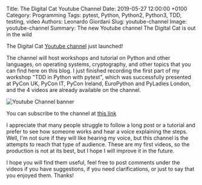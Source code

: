 Title: The Digital Cat Youtube Channel
Date: 2019-05-27 12:00:00 +0100
Category: Programming
Tags: pytest, Python, Python2, Python3, TDD, testing, video
Authors: Leonardo Giordani
Slug: youtube-channel
Image: youtube-channel
Summary: The new Youtube channel The Digital Cat is out in the wild

The Digital Cat [Youtube channel](https://www.youtube.com/channel/UCJ70w0WzWjWerpk3utRcAKA) just launched!

The channel will host workshops and tutorial on Python and other languages, on operating systems, cryptography, and other topics that you can find here on this blog. I just finished recording the first part of my workshop "TDD in Python with pytest", which was successfully presented at PyCon UK, PyCon IT, PyCon Ireland, EuroPython and PyLadies London, and the 4 videos are already available on the channel.

<div class="big-image">
<img src="/images/global/banner_large.jpg" alt="Youtube Channel banner" />
</div>

You can subscribe to the channel at [this link](https://www.youtube.com/channel/UCJ70w0WzWjWerpk3utRcAKA)

I appreciate that many people struggle to follow a long post or a tutorial and prefer to see how someone works and hear a voice explaining the steps. Well, I'm not sure if they will like hearing my voice, but this channel is the attempts to reach that type of audience. These are my first videos, so the production is not at its best, but I hope I will improve it in the future.

I hope you will find them useful, feel free to post comments under the videos if you have suggestions, if you need clarifications, or just to say that you enjoyed them. Thanks!
